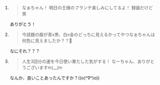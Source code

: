 1. > なぁちゃん！ 明日の王様のブランチ楽しみにしてるよ！ 録画だけど笑

   ありがとう！

2. > 今話題の服が青x黒、白x金のどっちに見えるかってやつなぁちゃんは何色に見えましたか？？👀

   なにそれ？？？

3. > 人生3回分の運を今日使い果たした気がする！ なーちゃん、ありがとうございますm(__)m

   なんか、良いことあったんですか？((o(^∇^)o))

